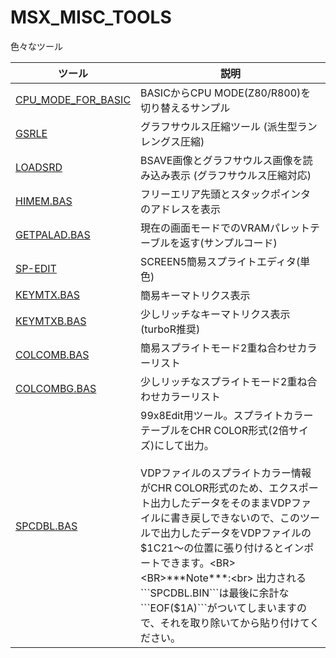 # MSX_MISC_TOOLS

色々なツール

|ツール|説明|
|---|---|
| [CPU_MODE_FOR_BASIC](CPU_MODE_FOR_BASIC) |BASICからCPU MODE(Z80/R800)を切り替えるサンプル
| [GSRLE             ](GSRLE             ) |グラフサウルス圧縮ツール (派生型ランレングス圧縮) 
| [LOADSRD           ](LOADSRD           ) |BSAVE画像とグラフサウルス画像を読み込み表示 (グラフサウルス圧縮対応) 
| [HIMEM.BAS         ](HIMEM.BAS         ) |フリーエリア先頭とスタックポインタのアドレスを表示
| [GETPALAD.BAS      ](GETPALAD.BAS      ) |現在の画面モードでのVRAMパレットテーブルを返す(サンプルコード)
| [SP-EDIT           ](SP-EDIT           ) |SCREEN5簡易スプライトエディタ(単色)
| [KEYMTX.BAS        ](KEYMTX.BAS        ) |簡易キーマトリクス表示
| [KEYMTXB.BAS       ](KEYMTXB.BAS       ) |少しリッチなキーマトリクス表示(turboR推奨)
| [COLCOMB.BAS       ](COLCOMB.BAS       ) |簡易スプライトモード2重ね合わせカラーリスト
| [COLCOMBG.BAS      ](COLCOMBG.BAS      ) |少しリッチなスプライトモード2重ね合わせカラーリスト
| [SPCDBL.BAS        ](SPCDBL.BAS        ) |99x8Edit用ツール。スプライトカラーテーブルをCHR COLOR形式(2倍サイズ)にして出力。<BR><BR>VDPファイルのスプライトカラー情報がCHR COLOR形式のため、エクスポート出力したデータをそのままVDPファイルに書き戻しできないので、このツールで出力したデータをVDPファイルの$1C21～の位置に張り付けるとインポートできます。<BR><BR>***Note***:<br> 出力される```SPCDBL.BIN```は最後に余計な```EOF($1A)```がついてしまいますので、それを取り除いてから貼り付けてください。
